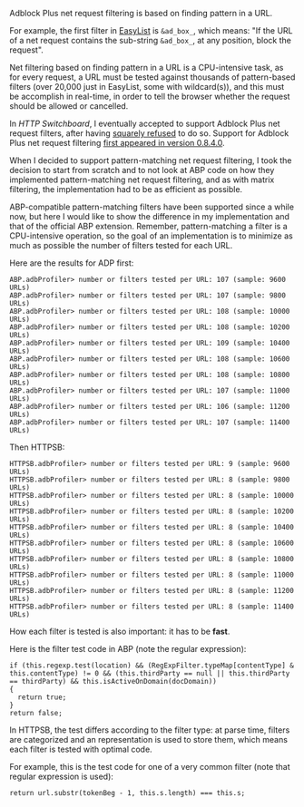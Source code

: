 Adblock Plus net request filtering is based on finding pattern in a URL.

For example, the first filter in [EasyList](https://easylist.adblockplus.org/en/) is `&ad_box_`, which means: "If the URL of a net request contains the sub-string `&ad_box_`, at any position, block the request".

Net filtering based on finding pattern in a URL is a CPU-intensive task, as for every request, a URL must be tested against thousands of pattern-based filters (over 20,000 just in EasyList, some with wildcard(s)), and this must be accomplish in real-time, in order to tell the browser whether the request should be allowed or cancelled.

In _HTTP Switchboard_, I eventually accepted to support Adblock Plus net request filters, after having [squarely refused](/gorhill/httpswitchboard/issues/149#issuecomment-32458730) to do so. Support for Adblock Plus net request filtering [first appeared in version 0.8.4.0](/gorhill/httpswitchboard/wiki/Change-log#0840).

When I decided to support pattern-matching net request filtering, I took the decision to start from scratch and to not look at ABP code on how they implemented pattern-matching net request filtering, and as with matrix filtering, the implementation had to be as efficient as possible.

ABP-compatible pattern-matching filters have been supported since a while now, but here I would like to show the difference in my implementation and that of the official ABP extension. Remember, pattern-matching a filter is a CPU-intensive operation, so the goal of an implementation is to minimize as much as possible the number of filters tested for each URL.

Here are the results for ADP first:

    ABP.adbProfiler> number or filters tested per URL: 107 (sample: 9600 URLs)
    ABP.adbProfiler> number or filters tested per URL: 107 (sample: 9800 URLs)
    ABP.adbProfiler> number or filters tested per URL: 108 (sample: 10000 URLs)
    ABP.adbProfiler> number or filters tested per URL: 108 (sample: 10200 URLs)
    ABP.adbProfiler> number or filters tested per URL: 109 (sample: 10400 URLs)
    ABP.adbProfiler> number or filters tested per URL: 108 (sample: 10600 URLs)
    ABP.adbProfiler> number or filters tested per URL: 108 (sample: 10800 URLs)
    ABP.adbProfiler> number or filters tested per URL: 107 (sample: 11000 URLs)
    ABP.adbProfiler> number or filters tested per URL: 106 (sample: 11200 URLs)
    ABP.adbProfiler> number or filters tested per URL: 107 (sample: 11400 URLs)

Then HTTPSB:

    HTTPSB.adbProfiler> number or filters tested per URL: 9 (sample: 9600 URLs)
    HTTPSB.adbProfiler> number or filters tested per URL: 8 (sample: 9800 URLs)
    HTTPSB.adbProfiler> number or filters tested per URL: 8 (sample: 10000 URLs)
    HTTPSB.adbProfiler> number or filters tested per URL: 8 (sample: 10200 URLs)
    HTTPSB.adbProfiler> number or filters tested per URL: 8 (sample: 10400 URLs)
    HTTPSB.adbProfiler> number or filters tested per URL: 8 (sample: 10600 URLs)
    HTTPSB.adbProfiler> number or filters tested per URL: 8 (sample: 10800 URLs)
    HTTPSB.adbProfiler> number or filters tested per URL: 8 (sample: 11000 URLs)
    HTTPSB.adbProfiler> number or filters tested per URL: 8 (sample: 11200 URLs)
    HTTPSB.adbProfiler> number or filters tested per URL: 8 (sample: 11400 URLs)

How each filter is tested is also important: it has to be **fast**.

Here is the filter test code in ABP (note the regular expression):

    if (this.regexp.test(location) && (RegExpFilter.typeMap[contentType] & this.contentType) != 0 && (this.thirdParty == null || this.thirdParty == thirdParty) && this.isActiveOnDomain(docDomain))
    {
      return true;
    }
    return false;

In HTTPSB, the test differs according to the filter type: at parse time, filters are categorized and an representation is used to store them, which means each filter is tested with optimal code.

For example, this is the test code for one of a very common filter (note that regular expression is used):

    return url.substr(tokenBeg - 1, this.s.length) === this.s;